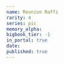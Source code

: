 ```yaml
---
name: Reunion Raffi
rarity: 4
series: pic
memory_alpha:
bigbook_tier: -1
in_portal: true
date:
published: true
---
```



